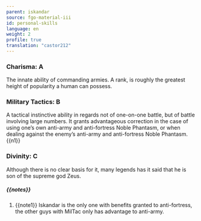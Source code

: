 ```yaml
---
parent: iskandar
source: fgo-material-iii
id: personal-skills
language: en
weight: 2
profile: true
translation: "castor212"
---
```


### Charisma: A

The innate ability of commanding armies.
A rank, is roughly the greatest height of popularity a human can possess.

### Military Tactics: B

A tactical instinctive ability in regards not of one-on-one battle, but of battle involving large numbers.
It grants advantageous correction in the case of using one’s own anti-army and anti-fortress Noble Phantasm, or when dealing against the enemy’s anti-army and anti-fortress Noble Phantasm.{{n1}}

### Divinity: C

Although there is no clear basis for it, many legends has it said that he is son of the supreme god Zeus.

##### {{notes}}

1. {{note1}} Iskandar is the only one with benefits granted to anti-fortress, the other guys with MilTac only has advantage to anti-army.
